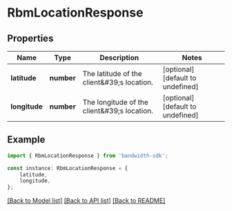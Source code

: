 # RbmLocationResponse


## Properties

Name | Type | Description | Notes
------------ | ------------- | ------------- | -------------
**latitude** | **number** | The latitude of the client\&#39;s location. | [optional] [default to undefined]
**longitude** | **number** | The longitude of the client\&#39;s location. | [optional] [default to undefined]

## Example

```typescript
import { RbmLocationResponse } from 'bandwidth-sdk';

const instance: RbmLocationResponse = {
    latitude,
    longitude,
};
```

[[Back to Model list]](../README.md#documentation-for-models) [[Back to API list]](../README.md#documentation-for-api-endpoints) [[Back to README]](../README.md)
